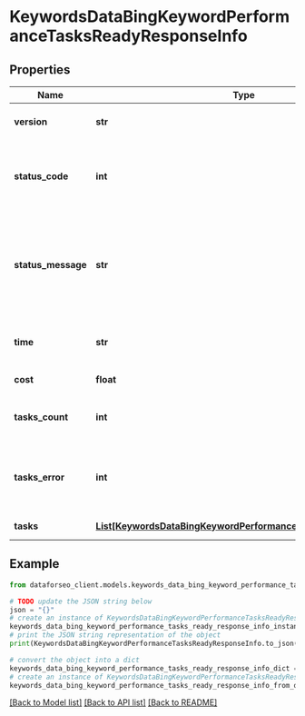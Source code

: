 # KeywordsDataBingKeywordPerformanceTasksReadyResponseInfo


## Properties

Name | Type | Description | Notes
------------ | ------------- | ------------- | -------------
**version** | **str** | the current version of the API | [optional] 
**status_code** | **int** | general status code you can find the full list of the response codes here | [optional] 
**status_message** | **str** | general informational message you can find the full list of general informational messages here | [optional] 
**time** | **str** | total execution time, seconds | [optional] 
**cost** | **float** | total tasks cost, USD | [optional] 
**tasks_count** | **int** | the number of tasks in the tasks array | [optional] 
**tasks_error** | **int** | the number of tasks in the tasks array returned with an error | [optional] 
**tasks** | [**List[KeywordsDataBingKeywordPerformanceTasksReadyTaskInfo]**](KeywordsDataBingKeywordPerformanceTasksReadyTaskInfo.md) | array of tasks | [optional] 

## Example

```python
from dataforseo_client.models.keywords_data_bing_keyword_performance_tasks_ready_response_info import KeywordsDataBingKeywordPerformanceTasksReadyResponseInfo

# TODO update the JSON string below
json = "{}"
# create an instance of KeywordsDataBingKeywordPerformanceTasksReadyResponseInfo from a JSON string
keywords_data_bing_keyword_performance_tasks_ready_response_info_instance = KeywordsDataBingKeywordPerformanceTasksReadyResponseInfo.from_json(json)
# print the JSON string representation of the object
print(KeywordsDataBingKeywordPerformanceTasksReadyResponseInfo.to_json())

# convert the object into a dict
keywords_data_bing_keyword_performance_tasks_ready_response_info_dict = keywords_data_bing_keyword_performance_tasks_ready_response_info_instance.to_dict()
# create an instance of KeywordsDataBingKeywordPerformanceTasksReadyResponseInfo from a dict
keywords_data_bing_keyword_performance_tasks_ready_response_info_from_dict = KeywordsDataBingKeywordPerformanceTasksReadyResponseInfo.from_dict(keywords_data_bing_keyword_performance_tasks_ready_response_info_dict)
```
[[Back to Model list]](../README.md#documentation-for-models) [[Back to API list]](../README.md#documentation-for-api-endpoints) [[Back to README]](../README.md)


